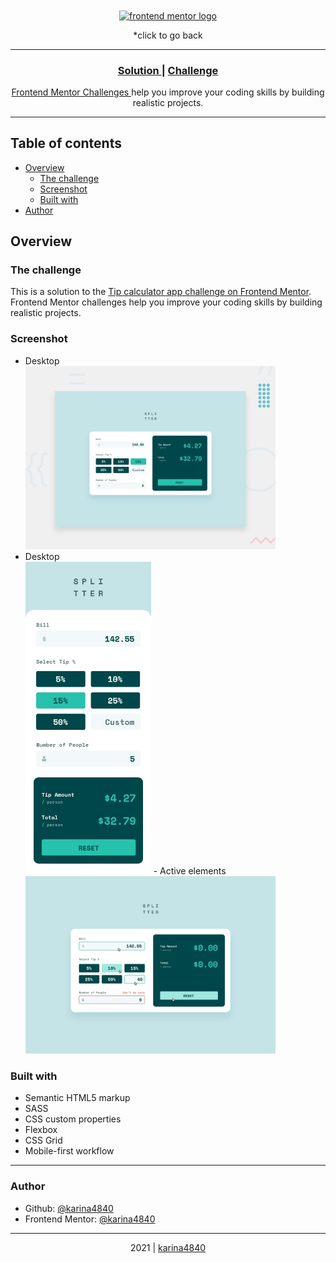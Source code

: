 <div align="center" background-color: "white"> 
    <a href="https://github.com/karina4840/frontend-solutions"> <img align="center" height="50px" src="https://www.frontendmentor.io/static/images/logo-desktop.svg" alt="frontend mentor logo"> </a>
    <p>*click to go back</p>
</div>
    
***   

<div align="center">
  <h3>
    <a href="#> Live site </a>
    <span> | </span>
    <a href="https://www.frontendmentor.io/solutions/tip-calculator-app-challenge-html-css-js-KvTemCzIq"> Solution </a>
    <span> | </span>
    <a href="https://www.frontendmentor.io/challenges/tip-calculator-app-ugJNGbJUX"> Challenge </a>
    <br>
  </h3>                                                             
</div>
<div>
    <div align="center">
        <p>    
        <a href="https://www.frontendmentor.io/challenges">
          Frontend Mentor Challenges
        </a>
         help you improve your coding skills by building realistic projects.
        </p>                                                    
    </div>
</div>

***

## Table of contents

- [Overview](#overview)
  - [The challenge](#the-challenge)
  - [Screenshot](#screenshot)
  - [Built with](#built-with)
- [Author](#author)

## Overview
### The challenge

This is a solution to the [Tip calculator app challenge on Frontend Mentor](https://www.frontendmentor.io/challenges/tip-calculator-app-ugJNGbJUX). Frontend Mentor challenges help you improve your coding skills by building realistic projects.
                                                          
### Screenshot
- Desktop <br>
   <img src="https://github.com/karina4840/tip-calculator/blob/main/images/desktop-preview.jpg?raw=true" width=400>  
- Desktop <br>
<img src="https://github.com/karina4840/tip-calculator/blob/main/images/mobile-design.jpg?raw=true" height=500>                                                  - Active elements <br>
   <img src="https://github.com/karina4840/tip-calculator/blob/main/images/active-states.jpg?raw=true" width=400>

### Built with
- Semantic HTML5 markup
- SASS
- CSS custom properties
- Flexbox
- CSS Grid
- Mobile-first workflow
<!-- - [React](https://reactjs.org/) - JS library
- [Next.js](https://nextjs.org/) - React framework
- [Styled Components](https://styled-components.com/) - For styles -->

***

###  Author
- Github: [@karina4840](https://github.com/karina4840)
- Frontend Mentor: [@karina4840](https://www.frontendmentor.io/profile/karina4840)

---

<div align="center">
    2021 | <a href="https://github.com/karina4840"> karina4840 </a>
</div>
